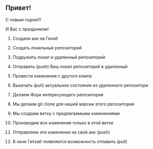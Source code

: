 ## Привет!

С новым годом!!!

И Вас с праздником!

1. Создали акк на Гихаб
2. Создать локальный репозиторий
3. Подружить локал и удаленный репозиторий
4. Отправить (push) Ваш локал репозиторий в удаленный
5. Провести изменения с другого компа
6. Выкачать (pull) актуальное состояние из удаленного репозитори


1. Делаем Форк интересующего репозитория
2. Мы делаем git clone для нашей версии этого репозитория
3. Мы создаем ветку с предлагаемыми изменениями
4. Производим все изменения только в этой ветке
5. Отправляем эти изменения на свой акк (push)
6. В окне Гитхаб появляется возможность отпавить (pull)
